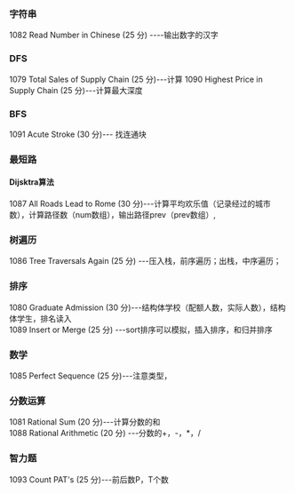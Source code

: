 ### 字符串

1082 Read Number in Chinese (25 分)  ----输出数字的汉字



### DFS

1079 Total Sales of Supply Chain (25 分)---计算
1090 Highest Price in Supply Chain (25 分)---计算最大深度<br>

### BFS

1091 Acute Stroke (30 分)--- 找连通块<br>

### 最短路

#### Dijsktra算法

1087 All Roads Lead to Rome (30 分)---计算平均欢乐值（记录经过的城市数），计算路径数（num数组），输出路径prev（prev数组）,<br>

### 树遍历

1086 Tree Traversals Again (25 分)  ---压入栈，前序遍历；出栈，中序遍历；<br>

### 排序

1080 Graduate Admission (30 分)---结构体学校（配额人数，实际人数），结构体学生，排名读入<br>
1089 Insert or Merge (25 分) ---sort排序可以模拟，插入排序，和归并排序<br>

### 数学

1085 Perfect Sequence (25 分)---注意类型，<br>

### 分数运算

1081 Rational Sum (20 分)---计算分数的和<br>
1088 Rational Arithmetic (20 分) ---分数的+，-，*，/<br>


### 智力题

1093 Count PAT's (25 分)---前后数P，T个数<br>


